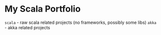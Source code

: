# My Scala Portfolio

`scala` - raw scala related projects (no frameworks, possibly some libs)
`akka` - akka related projects

